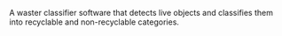 A waster classifier software that detects live objects and classifies them into recyclable and non-recyclable categories. 
